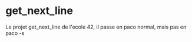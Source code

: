 # get_next_line

Le projet get_next_line de l'ecole 42, il passe en paco normal, mais pas en paco -s
